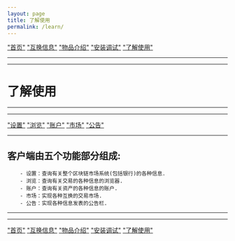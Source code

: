 ```yaml
---
layout: page
title: 了解使用
permalink: /learn/
---
```


["首页"](https://ubarterchain.github.io/) ["互换信息"](/info/)  ["物品介绍"](/list/)   ["安装调试"](/install/)   ["了解使用"](/learn/) 

---
---

# 了解使用 #

---
---

["设置"](/setting/)  ["浏览"](/browser/)   ["账户"](/account/)   ["市场"](/market/)   ["公告"](/note/) 

---

## 客户端由五个功能部分组成: ##
```
    - 设置：查询有关整个区块链市场系统(包括银行)的各种信息.
    - 浏览：查询有关交易的各种信息的浏览器.
    - 账户：查询有关资产的各种信息的账户.
    - 市场：实现各种互换的交易市场.
    - 公告：实现各种信息发表的公告栏.
 ```   
    
---
---

["首页"](https://ubarterchain.github.io/) ["互换信息"](/info/)  ["物品介绍"](/list/)   ["安装调试"](/install/)   ["了解使用"](/learn/) 
